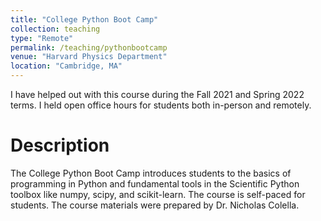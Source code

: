 ```yaml
---
title: "College Python Boot Camp"
collection: teaching
type: "Remote" 
permalink: /teaching/pythonbootcamp
venue: "Harvard Physics Department" 
location: "Cambridge, MA"
---
```


I have helped out with this course during the Fall 2021 and Spring 2022 terms. I held open office hours for students both in-person and remotely. 

Description 
=====
The College Python Boot Camp introduces students to the basics of programming in Python and fundamental tools in the Scientific Python toolbox like numpy, scipy, and scikit-learn. The course is self-paced for students. The course materials were prepared by Dr. Nicholas Colella. 
